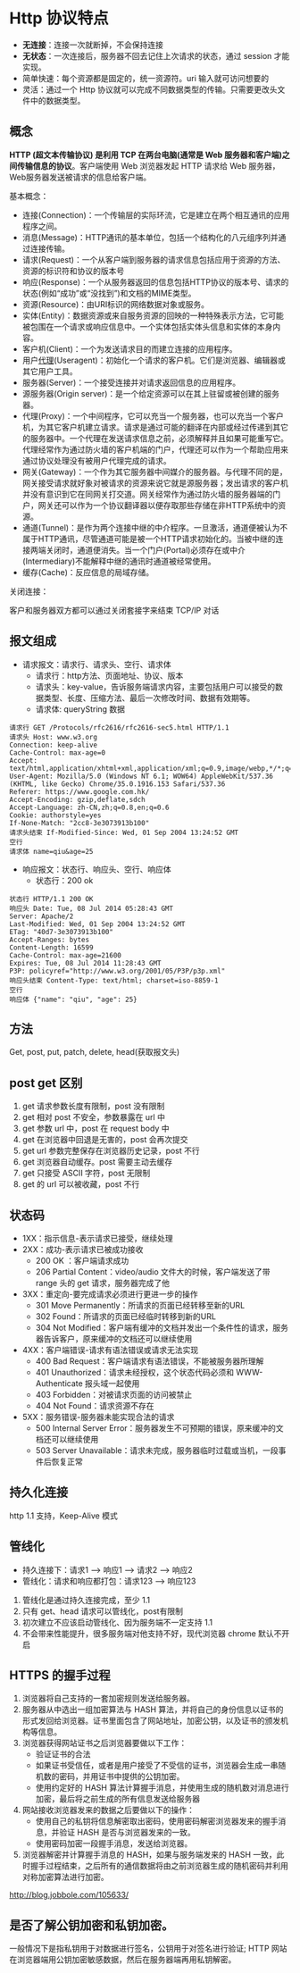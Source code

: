 # Http 协议特点

- **无连接**：连接一次就断掉，不会保持连接
- **无状态**：一次连接后，服务器不回去记住上次请求的状态，通过 session 才能实现。
- 简单快速：每个资源都是固定的，统一资源符。uri 输入就可访问想要的
- 灵活：通过一个 Http 协议就可以完成不同数据类型的传输。只需要更改头文件中的数据类型。

## 概念

**HTTP (超文本传输协议) 是利用 TCP 在两台电脑(通常是 Web 服务器和客户端)之间传输信息的协议**。客户端使用 Web 浏览器发起 HTTP 请求给 Web 服务器，Web服务器发送被请求的信息给客户端。

基本概念：

* 连接(Connection)：一个传输层的实际环流，它是建立在两个相互通讯的应用程序之间。
* 消息(Message)：HTTP通讯的基本单位，包括一个结构化的八元组序列并通过连接传输。
* 请求(Request)：一个从客户端到服务器的请求信息包括应用于资源的方法、资源的标识符和协议的版本号
* 响应(Response)：一个从服务器返回的信息包括HTTP协议的版本号、请求的状态(例如“成功”或“没找到”)和文档的MIME类型。
* 资源(Resource)：由URI标识的网络数据对象或服务。
* 实体(Entity)：数据资源或来自服务资源的回映的一种特殊表示方法，它可能被包围在一个请求或响应信息中。一个实体包括实体头信息和实体的本身内容。
* 客户机(Client)：一个为发送请求目的而建立连接的应用程序。
* 用户[代理](http://search.china.alibaba.com/wiki/k-%B4%FA%C0%ED_n-y.html)(Useragent)：初始化一个请求的客户机。它们是浏览器、编辑器或其它用户工具。
* 服务器(Server)：一个接受连接并对请求返回信息的应用程序。
* 源服务器(Origin server)：是一个给定资源可以在其上驻留或被创建的服务器。
* 代理(Proxy)：一个中间程序，它可以充当一个服务器，也可以充当一个客户机，为其它客户机建立请求。请求是通过可能的翻译在内部或经过传递到其它的服务器中。一个代理在发送请求信息之前，必须解释并且如果可能重写它。代理经常作为通过防火墙的客户机端的门户，代理还可以作为一个帮助应用来通过协议处理没有被用户代理完成的请求。
* 网关(Gateway)：一个作为其它服务器中间媒介的服务器。与代理不同的是，网关接受请求就好象对被请求的资源来说它就是源服务器；发出请求的客户机并没有意识到它在同网关打交道。网关经常作为通过防火墙的服务器端的门户，网关还可以作为一个协议翻译器以便存取那些存储在非HTTP系统中的资源。
* 通道(Tunnel)：是作为两个连接中继的中介程序。一旦激活，通道便被认为不属于HTTP通讯，尽管通道可能是被一个HTTP请求初始化的。当被中继的连接两端关闭时，通道便消失。当一个门户(Portal)必须存在或中介(Intermediary)不能解释中继的通讯时通道被经常使用。
* 缓存(Cache)：反应信息的局域存储。

关闭连接：

客户和服务器双方都可以通过关闭套接字来结束 TCP/IP 对话

## 报文组成

* 请求报文：请求行、请求头、空行、请求体
  * 请求行：http方法、页面地址、协议、版本
  * 请求头：key-value，告诉服务端请求内容，主要包括用户可以接受的数据类型、长度、压缩方法、最后一次修改时间、数据有效期等。
  * 请求体: queryString 数据

```
请求行 GET /Protocols/rfc2616/rfc2616-sec5.html HTTP/1.1
请求头 Host: www.w3.org
Connection: keep-alive
Cache-Control: max-age=0
Accept: text/html,application/xhtml+xml,application/xml;q=0.9,image/webp,*/*;q=0.8
User-Agent: Mozilla/5.0 (Windows NT 6.1; WOW64) AppleWebKit/537.36 (KHTML, like Gecko) Chrome/35.0.1916.153 Safari/537.36
Referer: https://www.google.com.hk/
Accept-Encoding: gzip,deflate,sdch
Accept-Language: zh-CN,zh;q=0.8,en;q=0.6
Cookie: authorstyle=yes
If-None-Match: "2cc8-3e3073913b100"
请求头结束 If-Modified-Since: Wed, 01 Sep 2004 13:24:52 GMT
空行
请求体 name=qiu&age=25
```

* 响应报文：状态行、响应头、空行、响应体
  * 状态行：200 ok

```
状态行 HTTP/1.1 200 OK
响应头 Date: Tue, 08 Jul 2014 05:28:43 GMT
Server: Apache/2
Last-Modified: Wed, 01 Sep 2004 13:24:52 GMT
ETag: "40d7-3e3073913b100"
Accept-Ranges: bytes
Content-Length: 16599
Cache-Control: max-age=21600
Expires: Tue, 08 Jul 2014 11:28:43 GMT
P3P: policyref="http://www.w3.org/2001/05/P3P/p3p.xml"
响应头结束 Content-Type: text/html; charset=iso-8859-1
空行
响应体 {"name": "qiu", "age": 25}
```

## 方法

Get, post, put, patch, delete, head(获取报文头)

## post get 区别

1. get 请求参数长度有限制，post 没有限制
1. get 相对 post 不安全，参数暴露在 url 中
1. get 参数 url 中，post 在 request body 中
1. get 在浏览器中回退是无害的，post 会再次提交
1. get url 参数完整保存在浏览器历史记录，post 不行
1. get 浏览器自动缓存。post 需要主动去缓存
1. get 只接受 ASCII 字符，post 无限制
1. get 的 url 可以被收藏，post 不行

## 状态码

* 1XX：指示信息-表示请求已接受，继续处理
* 2XX：成功-表示请求已被成功接收
  * 200 OK ：客户端请求成功
  * 206 Partial Content：video/audio 文件大的时候，客户端发送了带 range 头的 get 请求，服务器完成了他
* 3XX：重定向-要完成请求必须进行更进一步的操作
  * 301 Move Permanently：所请求的页面已经转移至新的URL
  * 302 Found：所请求的页面已经临时转移到新的URL
  * 304 Not Modified：客户端有缓冲的文档并发出一个条件性的请求，服务器告诉客户，原来缓冲的文档还可以继续使用
* 4XX：客户端错误-请求有语法错误或请求无法实现
  * 400 Bad Request：客户端请求有语法错误，不能被服务器所理解
  * 401 Unauthorized：请求未经授权，这个状态代码必须和 WWW-Authenticate 报头域一起使用
  * 403 Forbidden：对被请求页面的访问被禁止
  * 404 Not Found：请求资源不存在
* 5XX：服务错误-服务器未能实现合法的请求
  * 500 Internal Server Error：服务器发生不可预期的错误，原来缓冲的文档还可以继续使用
  * 503 Server Unavailable：请求未完成，服务器临时过载或当机，一段事件后恢复正常

## 持久化连接

http 1.1 支持，Keep-Alive 模式

## 管线化

* 持久连接下：请求1 --> 响应1 --> 请求2 --> 响应2
* 管线化：请求和响应都打包：请求123 --> 响应123

1. 管线化是通过持久连接完成，至少 1.1
1. 只有 get、head 请求可以管线化，post有限制
1. 初次建立不应该启动管线化、因为服务端不一定支持 1.1
1. 不会带来性能提升，很多服务端对他支持不好，现代浏览器 chrome 默认不开启

## HTTPS 的握手过程

1. 浏览器将自己支持的一套加密规则发送给服务器。
1. 服务器从中选出一组加密算法与 HASH 算法，并将自己的身份信息以证书的形式发回给浏览器。证书里面包含了网站地址，加密公钥，以及证书的颁发机构等信息。
1. 浏览器获得网站证书之后浏览器要做以下工作：
   - 验证证书的合法
   - 如果证书受信任，或者是用户接受了不受信的证书，浏览器会生成一串随机数的密码，并用证书中提供的公钥加密。
   - 使用约定好的 HASH 算法计算握手消息，并使用生成的随机数对消息进行加密，最后将之前生成的所有信息发送给服务器
1. 网站接收浏览器发来的数据之后要做以下的操作：
   - 使用自己的私钥将信息解密取出密码，使用密码解密浏览器发来的握手消息，并验证 HASH 是否与浏览器发来的一致。
   - 使用密码加密一段握手消息，发送给浏览器。
1. 浏览器解密并计算握手消息的 HASH，如果与服务端发来的 HASH 一致，此时握手过程结束，之后所有的通信数据将由之前浏览器生成的随机密码并利用对称加密算法进行加密。

<http://blog.jobbole.com/105633/>

## 是否了解公钥加密和私钥加密。

一般情况下是指私钥用于对数据进行签名，公钥用于对签名进行验证; HTTP 网站在浏览器端用公钥加密敏感数据，然后在服务器端再用私钥解密。
